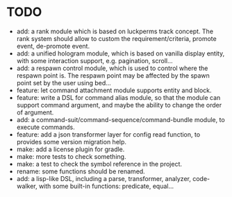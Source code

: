 # TODO

- add: a rank module which is based on luckperms track concept. The rank system should allow to custom the
  requirement/criteria, promote event, de-promote event.
- add: a unified hologram module, which is based on vanilla display entity, with some interaction support, e.g.
  pagination, scroll...
- add: a respawn control module, which is used to control where the respawn point is. The respawn point may be affected
  by the spawn point set by the user using bed...
- feature: let command attachment module supports entity and block.
- feature: write a DSL for command alias module, so that the module can support command argument, and maybe the ability
  to change the order of argument.
- add: a command-suit/command-sequence/command-bundle module, to execute commands.
- feature: add a json transformer layer for config read function, to provides some version migration help.
- make: add a license plugin for gradle.
- make: more tests to check something.
- make: a test to check the symbol reference in the project.
- rename: some functions should be renamed.
- add: a lisp-like DSL, including a parse, transformer, analyzer, code-walker, with some built-in functions: predicate,
  equal...
